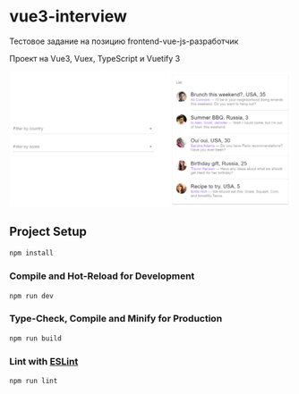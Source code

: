 # vue3-interview

Тестовое задание на позицию frontend-vue-js-разработчик  

Проект на Vue3, Vuex, TypeScript и Vuetify 3  

![Screenshot](/src/assets/screenshot.png)

## Project Setup

```sh
npm install
```

### Compile and Hot-Reload for Development

```sh
npm run dev
```

### Type-Check, Compile and Minify for Production

```sh
npm run build
```

### Lint with [ESLint](https://eslint.org/)

```sh
npm run lint
```
